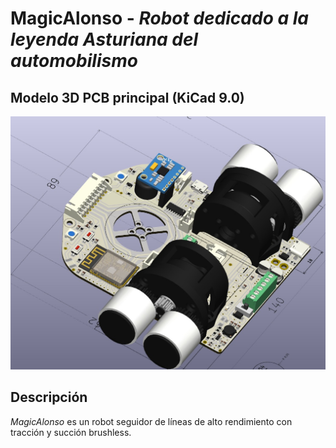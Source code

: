 # MagicAlonso - _Robot dedicado a la leyenda Asturiana del automobilismo_

## Modelo 3D PCB principal (KiCad 9.0)

![imagen](pcb/pcb_main.jpg "PCB Main")

## Descripción

_MagicAlonso_ es un robot seguidor de líneas de alto rendimiento con tracción y succión brushless. 